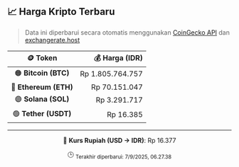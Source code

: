 

<!-- HARGA_KRIPTO -->
## 📈 Harga Kripto Terbaru

> Data ini diperbarui secara otomatis menggunakan [CoinGecko API](https://www.coingecko.com/) dan [exchangerate.host](https://exchangerate.host/)

<div align="center">

| 🪙 Token | 💰 Harga (IDR) |
|:------:|---------------:|
| 🟠 **Bitcoin (BTC)**   | Rp 1.805.764.757 |
| 🔵 **Ethereum (ETH)**  | Rp 70.151.047 |
| 🟣 **Solana (SOL)**    | Rp 3.291.717 |
| 🟢 **Tether (USDT)**   | Rp 16.385 |

---

💱 **Kurs Rupiah (USD → IDR)**: Rp 16.377

🕒 <sub>Terakhir diperbarui: 7/9/2025, 06.27.38</sub>

</div>
<!-- /HARGA_KRIPTO -->